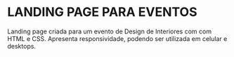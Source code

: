 # LANDING PAGE PARA EVENTOS

<p>Landing page criada para um evento de Design de Interiores com com HTML e CSS. Apresenta responsividade, podendo ser utilizada em celular e desktops.</p>
